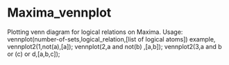 Maxima_vennplot
===============

Plotting venn diagram for logical relations on Maxima.
Usage:
vennplot(number-of-sets,logical_relation,[list of logical atoms])
example,
        vennplot2(1,not(a),[a]);
        vennplot(2,a and  not(b) ,[a,b]);
        vennplot2(3,a and b or (c) or d,[a,b,c]);

